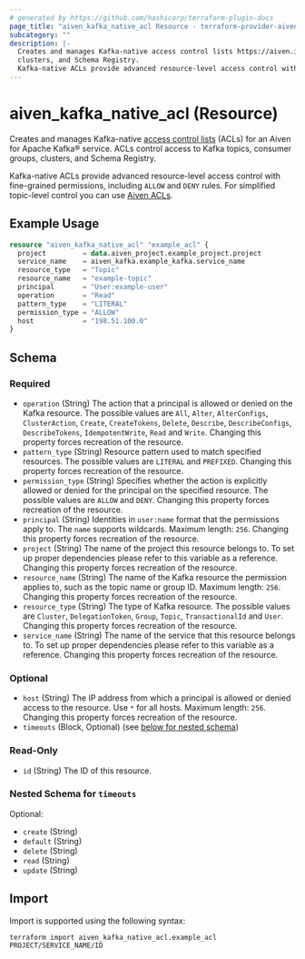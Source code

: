 ```yaml
---
# generated by https://github.com/hashicorp/terraform-plugin-docs
page_title: "aiven_kafka_native_acl Resource - terraform-provider-aiven"
subcategory: ""
description: |-
  Creates and manages Kafka-native access control lists https://aiven.io/docs/products/kafka/concepts/acl (ACLs) for an Aiven for Apache Kafka® service. ACLs control access to Kafka topics, consumer groups,
  clusters, and Schema Registry.
  Kafka-native ACLs provide advanced resource-level access control with fine-grained permissions, including ALLOW and DENY rules. For simplified topic-level control you can use Aiven ACLs https://registry.terraform.io/providers/aiven/aiven/latest/docs/resources/kafka_acl.
---
```


# aiven_kafka_native_acl (Resource)

Creates and manages Kafka-native [access control lists](https://aiven.io/docs/products/kafka/concepts/acl) (ACLs) for an Aiven for Apache Kafka® service. ACLs control access to Kafka topics, consumer groups,
clusters, and Schema Registry.

Kafka-native ACLs provide advanced resource-level access control with fine-grained permissions, including `ALLOW` and `DENY` rules. For simplified topic-level control you can use [Aiven ACLs](https://registry.terraform.io/providers/aiven/aiven/latest/docs/resources/kafka_acl).

## Example Usage

```terraform
resource "aiven_kafka_native_acl" "example_acl" {
  project         = data.aiven_project.example_project.project
  service_name    = aiven_kafka.example_kafka.service_name
  resource_type   = "Topic"
  resource_name   = "example-topic"
  principal       = "User:example-user"
  operation       = "Read"
  pattern_type    = "LITERAL"
  permission_type = "ALLOW"
  host            = "198.51.100.0"
}
```

<!-- schema generated by tfplugindocs -->
## Schema

### Required

- `operation` (String) The action that a principal is allowed or denied on the Kafka resource. The possible values are `All`, `Alter`, `AlterConfigs`, `ClusterAction`, `Create`, `CreateTokens`, `Delete`, `Describe`, `DescribeConfigs`, `DescribeTokens`, `IdempotentWrite`, `Read` and `Write`. Changing this property forces recreation of the resource.
- `pattern_type` (String) Resource pattern used to match specified resources. The possible values are `LITERAL` and `PREFIXED`. Changing this property forces recreation of the resource.
- `permission_type` (String) Specifies whether the action is explicitly allowed or denied for the principal on the specified resource. The possible values are `ALLOW` and `DENY`. Changing this property forces recreation of the resource.
- `principal` (String) Identities in `user:name` format that the permissions apply to. The `name` supports wildcards. Maximum length: `256`. Changing this property forces recreation of the resource.
- `project` (String) The name of the project this resource belongs to. To set up proper dependencies please refer to this variable as a reference. Changing this property forces recreation of the resource.
- `resource_name` (String) The name of the Kafka resource the permission applies to, such as the topic name or group ID. Maximum length: `256`. Changing this property forces recreation of the resource.
- `resource_type` (String) The type of Kafka resource. The possible values are `Cluster`, `DelegationToken`, `Group`, `Topic`, `TransactionalId` and `User`. Changing this property forces recreation of the resource.
- `service_name` (String) The name of the service that this resource belongs to. To set up proper dependencies please refer to this variable as a reference. Changing this property forces recreation of the resource.

### Optional

- `host` (String) The IP address from which a principal is allowed or denied access to the resource. Use `*` for all hosts. Maximum length: `256`. Changing this property forces recreation of the resource.
- `timeouts` (Block, Optional) (see [below for nested schema](#nestedblock--timeouts))

### Read-Only

- `id` (String) The ID of this resource.

<a id="nestedblock--timeouts"></a>
### Nested Schema for `timeouts`

Optional:

- `create` (String)
- `default` (String)
- `delete` (String)
- `read` (String)
- `update` (String)

## Import

Import is supported using the following syntax:

```shell
terraform import aiven_kafka_native_acl.example_acl PROJECT/SERVICE_NAME/ID
```

